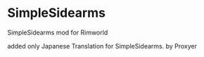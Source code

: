 # SimpleSidearms
SimpleSidearms mod for Rimworld

added only Japanese Translation for SimpleSidearms.
by Proxyer
